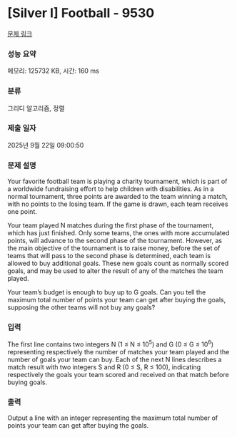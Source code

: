 # [Silver I] Football - 9530 

[문제 링크](https://www.acmicpc.net/problem/9530) 

### 성능 요약

메모리: 125732 KB, 시간: 160 ms

### 분류

그리디 알고리즘, 정렬

### 제출 일자

2025년 9월 22일 09:00:50

### 문제 설명

<p>Your favorite football team is playing a charity tournament, which is part of a worldwide fundraising effort to help children with disabilities. As in a normal tournament, three points are awarded to the team winning a match, with no points to the losing team. If the game is drawn, each team receives one point.</p>

<p>Your team played N matches during the first phase of the tournament, which has just finished. Only some teams, the ones with more accumulated points, will advance to the second phase of the tournament. However, as the main objective of the tournament is to raise money, before the set of teams that will pass to the second phase is determined, each team is allowed to buy additional goals. These new goals count as normally scored goals, and may be used to alter the result of any of the matches the team played.</p>

<p>Your team’s budget is enough to buy up to G goals. Can you tell the maximum total number of points your team can get after buying the goals, supposing the other teams will not buy any goals?</p>

### 입력 

 <p>The first line contains two integers N (1 ≤ N ≤ 10<sup>5</sup>) and G (0 ≤ G ≤ 10<sup>6</sup>) representing respectively the number of matches your team played and the number of goals your team can buy. Each of the next N lines describes a match result with two integers S and R (0 ≤ S, R ≤ 100), indicating respectively the goals your team scored and received on that match before buying goals.</p>

### 출력 

 <p>Output a line with an integer representing the maximum total number of points your team can get after buying the goals.</p>

